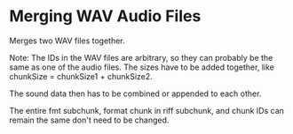 # Merging WAV Audio Files
Merges two WAV files together.

Note: The IDs in the WAV files are arbitrary, 
so they can probably be the same as one of the audio files.
The sizes have to be added together, like chunkSize = chunkSize1 + chunkSize2.

The sound data then has to be combined or appended to each
other.

The entire fmt subchunk, format chunk in riff subchunk, and chunk IDs can remain the same don't need to be changed. 